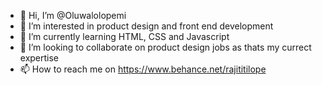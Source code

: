 - 👋 Hi, I’m @Oluwalolopemi
- 👀 I’m interested in product design and front end development
- 🌱 I’m currently learning HTML, CSS and Javascript
- 💞️ I’m looking to collaborate on product design jobs as thats my currect expertise
- 📫 How to reach me on https://www.behance.net/rajititilope


